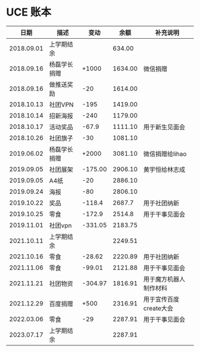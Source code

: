 # UCE 账本

| 日期 | 描述 | 变动 | 余额 | 补充说明 | 
| ---  | --- | --- | --- | --- |
| 2018.09.01 | 上学期结余 |  | 634.00 |
| 2018.09.16 | 杨磊学长捐赠 | +1000 | 1634.00 | 微信捐赠 |
| 2018.09.16 | 做推送奖励 | -20 | 1614.00 |
| 2018.10.13 | 社团VPN | -195 | 1419.00 |
| 2018.10.14 | 招新海报 | -240 | 1179.00 |
| 2018.10.17 | 活动奖品 | -67.9 | 1111.10 | 用于新生见面会 |
| 2018.10.26 | 社团旗子 | -30 | 1081.10 |
| 2019.06.02 | 杨磊学长捐赠 | +2000 | 3081.10 | 微信捐赠给lihao | 
| 2019.09.05 | 社团展架 | -175.00 |  2906.10 | 黄宇恒给林志成 | 
| 2019.09.05 | A4纸 | -20 | 2886.10 |
| 2019.09.24 | 海报 | -80 | 2806.10 |
| 2019.10.22 | 奖品 | -118.4 | 2687.7 | 用于社团纳新 |
| 2019.10.25 | 零食 | -172.9 | 2514.8 | 用于干事见面会 |
| 2019.11.01 | 社团vpn |-331.05 | 2183.75 |
| 2021.10.11 | 上学期结余 |  | 2249.51 |
| 2021.10.16 | 零食 | -28.62 | 2220.89 | 用于社团纳新 |
| 2021.11.06 | 零食 | -99.01 | 2121.88 | 用于干事见面会 |
| 2021.11.21 | 社团物资 | -304.97 | 1816.91 | 用于魔方机器人制作材料 |
| 2021.12.29 | 百度捐赠 | +500 | 2316.91 | 用于宣传百度create大会 |
| 2022.03.06 | 零食 | -29 | 2287.91 | 用于干事见面会 |
| 2023.07.17 | 上学期结余 |  | 2287.91 |
